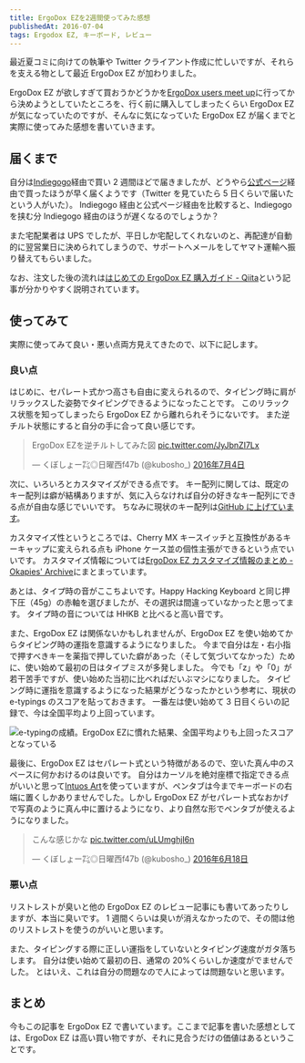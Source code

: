 ```yaml
---
title: ErgoDox EZを2週間使ってみた感想
publishedAt: 2016-07-04
tags: Ergodox EZ, キーボード, レビュー
---
```


最近夏コミに向けての執筆や Twitter クライアント作成に忙しいですが、それらを支える物として最近 ErgoDox EZ が加わりました。

ErgoDox EZ が欲しすぎて買おうかどうかを[ErgoDox users meet up](http://eventdots.jp/report/20160610_588645)に行ってから決めようとしていたところを、行く前に購入してしまったくらい ErgoDox EZ が気になっていたのですが、そんなに気になっていた ErgoDox EZ が届くまでと実際に使ってみた感想を書いていきます。

## 届くまで

自分は[Indiegogo](https://www.indiegogo.com/projects/ergodox-ez-an-incredible-mechanical-keyboard#/)経由で買い 2 週間ほどで届きましたが、どうやら[公式ページ](https://ergodox-ez.com/)経由で買ったほうが早く届くようです（Twitter を見ていたら 5 日くらいで届いたという人がいた）。
Indiegogo 経由と公式ページ経由を比較すると、Indiegogo を挟む分 Indiegogo 経由のほうが遅くなるのでしょうか？

また宅配業者は UPS でしたが、平日しか宅配してくれないのと、再配達が自動的に翌営業日に決められてしまうので、サポートへメールをしてヤマト運輸へ振り替えてもらいました。

なお、注文した後の流れは[はじめての ErgoDox EZ 購入ガイド - Qiita](http://qiita.com/moutend/items/dd3ac2b8cffd69809928)という記事が分かりやすく説明されています。

## 使ってみて

実際に使ってみて良い・悪い点両方見えてきたので、以下に記します。

### 良い点

はじめに、セパレート式かつ高さも自由に変えられるので、タイピング時に肩がリラックスした姿勢でタイピングできるようになったことです。
このリラックス状態を知ってしまったら ErgoDox EZ から離れられそうにないです。
また逆チルト状態にすると自分の手に合って良い感じです。

<blockquote class="twitter-tweet" lang="ja"><p lang="ja" dir="ltr">ErgoDox EZを逆チルトしてみた図 <a href="https://t.co/JyJbnZI7Lx">pic.twitter.com/JyJbnZI7Lx</a></p>&mdash; くぼしょー㌠◎日曜西f47b (@kubosho_) <a href="https://twitter.com/kubosho_/status/749892423539576832">2016年7月4日</a></blockquote>

次に、いろいろとカスタマイズができる点です。
キー配列に関しては、既定のキー配列は癖が結構ありますが、気に入らなければ自分の好きなキー配列にできる点が自由な感じでいいです。
ちなみに現状のキー配列は[GitHub に上げています](https://github.com/kubosho/qmk_firmware/blob/master/keyboard/ergodox_ez/keymaps/kubosho/keymap.c)。

カスタマイズ性というところでは、Cherry MX キースイッチと互換性があるキーキャップに変えられる点も iPhone ケース並の個性主張ができるという点でいいです。
カスタマイズ情報については[ErgoDox EZ カスタマイズ情報のまとめ - Okapies' Archive](http://okapies.hateblo.jp/entry/2016/05/15/164009)にまとまっています。

あとは、タイプ時の音がここちよいです。Happy Hacking Keyboard と同じ押下圧（45g）の赤軸を選びましたが、その選択は間違っていなかったと思ってます。
タイプ時の音については HHKB と比べると高い音です。

また、ErgoDox EZ は関係ないかもしれませんが、ErgoDox EZ を使い始めてからタイピング時の運指を意識するようになりました。
今まで自分は左・右小指で押すべきキーを薬指で押していた癖があった（そして気づいてなかった）ために、使い始めて最初の日はタイプミスが多発しました。
今でも「z」や「0」が若干苦手ですが、使い始めた当初に比べればだいぶマシになりました。
タイピング時に運指を意識するようになった結果がどうなったかという参考に、現状の e-typings のスコアを貼っておきます。
一番左は使い始めて 3 日目くらいの記録で、今は全国平均より上回っています。

![e-typingの成績。ErgoDox EZに慣れた結果、全国平均よりも上回ったスコアとなっている](//res.cloudinary.com/kubosho/image/upload/v1589722423/e-typing_dubdvb.png)

最後に、ErgoDox EZ はセパレート式という特徴があるので、空いた真ん中のスペースに何かおけるのは良いです。
自分はカーソルを絶対座標で指定できる点がいいと思って[Intuos Art](http://amzn.to/29eZdtJ)を使っていますが、ペンタブは今までキーボードの右端に置くしかありませんでした。しかし ErgoDox EZ がセパレート式なおかげで写真のように真ん中に置けるようになり、より自然な形でペンタブが使えるようになりました。

<blockquote class="twitter-tweet" data-lang="ja"><p lang="ja" dir="ltr">こんな感じかな <a href="https://t.co/uLUmghjI6n">pic.twitter.com/uLUmghjI6n</a></p>&mdash; くぼしょー㌠◎日曜西f47b (@kubosho_) <a href="https://twitter.com/kubosho_/status/743969878382510080">2016年6月18日</a></blockquote>

### 悪い点

リストレストが臭いと他の ErgoDox EZ のレビュー記事にも書いてあったりしますが、本当に臭いです。
1 週間くらいは臭いが消えなかったので、その間は他のリストレストを使うのがいいと思います。

また、タイピングする際に正しい運指をしていないとタイピング速度がガタ落ちします。
自分は使い始めて最初の日、通常の 20%くらいしか速度がでませんでした。
とはいえ、これは自分の問題なので人によっては問題ないと思います。

## まとめ

今もこの記事を ErgoDox EZ で書いています。ここまで記事を書いた感想としては、ErgoDox EZ は高い買い物ですが、それに見合うだけの価値はあるということです。
